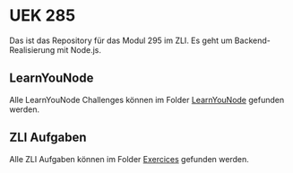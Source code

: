 # UEK 285

Das ist das Repository für das Modul 295 im ZLI. Es geht um Backend-Realisierung mit Node.js.

## LearnYouNode

Alle LearnYouNode Challenges können im Folder [LearnYouNode](LearnYouNode/) gefunden werden.

## ZLI Aufgaben

Alle ZLI Aufgaben können im Folder [Exercices](Exercices/) gefunden werden.
